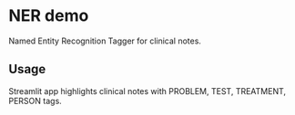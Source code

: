 # NER demo

Named Entity Recognition Tagger for clinical notes.


## Usage

Streamlit app highlights clinical notes with PROBLEM, TEST, TREATMENT, PERSON tags.
